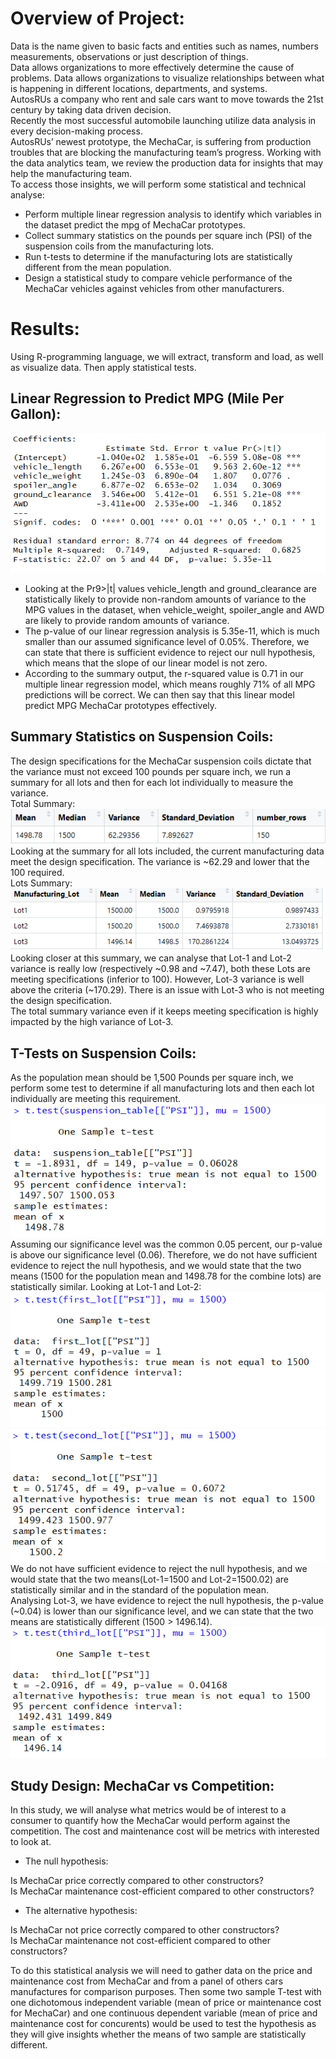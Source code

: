 # Overview of Project:

Data is the name given to basic facts and entities such as names, numbers measurements, observations or just description of things.<br>
Data allows organizations to more effectively determine the cause of problems. Data allows organizations to visualize relationships between what is happening in different locations, departments, and systems.<br>
AutosRUs a company who rent and sale cars want to move towards the 21st century by taking data driven decision.<br>
Recently the most successful automobile launching utilize data analysis in every decision-making process.<br>
AutosRUs’ newest prototype, the MechaCar, is suffering from production troubles that are blocking the manufacturing team’s progress. Working with the data analytics team, we review the production data for insights that may help the manufacturing team.
<br>
To  access those insights, we will perform some statistical and technical analyse:
- Perform multiple linear regression analysis to identify which variables in the dataset predict the mpg of MechaCar prototypes.
- Collect summary statistics on the pounds per square inch (PSI) of the suspension coils from the manufacturing lots.
- Run t-tests to determine if the manufacturing lots are statistically different from the mean population.
- Design a statistical study to compare vehicle performance of the MechaCar vehicles against vehicles from other manufacturers.

# Results:

Using R-programming language, we will extract, transform and load, as well as visualize data. Then apply statistical tests.

## Linear Regression to Predict MPG (Mile Per Gallon):

![](Resources/Linear_regression_summary.PNG)

- Looking at the Pr9>|t| values vehicle_length and ground_clearance are statistically likely to provide non-random amounts of variance to the MPG values in the dataset, when vehicle_weight, spoiler_angle and AWD are likely to provide random amounts of variance.
- The p-value of our linear regression analysis is 5.35e-11, which is much smaller than our assumed significance level of 0.05%. Therefore, we can state that there is sufficient evidence to reject our null hypothesis, which means that the slope of our linear model is not zero.
- According to the summary output, the r-squared value is 0.71 in our multiple linear regression model, which means roughly 71% of all MPG predictions will be correct. 
We can then say that this linear model predict MPG MechaCar prototypes effectively. 
  
## Summary Statistics on Suspension Coils:
The design specifications for the MechaCar suspension coils dictate that the variance must not exceed 100 pounds per square inch, we run a summary for all lots and then for each lot individually to measure the variance.
<br>
Total Summary:
<br>
![](Resources/total_summary.PNG)
<br>
Looking at the summary for all lots included, the current manufacturing data meet the design specification. The variance is ~62.29 and lower that the 100 required.
<br>
Lots Summary:
<br>
![](Resources/lot_summary.PNG)
<br>
Looking closer at this summary, we can analyse that Lot-1 and Lot-2 variance is really low (respectively ~0.98 and ~7.47), both these Lots are meeting specifications (inferior to 100). However, Lot-3 variance is well above the criteria (~170.29).
There is an issue with Lot-3 who is not meeting the design specification.<br>
The total summary variance even if it keeps meeting specification is highly impacted by the high variance of Lot-3.

## T-Tests on Suspension Coils:

As the population mean should be 1,500 Pounds per square inch, we perform some test to determine if all manufacturing lots and then each lot individually are meeting this requirement.
<br>
![](Resources/T_test_all_lots.PNG)
<br>
Assuming our significance level was the common 0.05 percent, our p-value is above our significance level (0.06). Therefore, we do not have sufficient evidence to reject the null hypothesis, and we would state that the two means (1500 for the population mean and 1498.78 for the combine lots) are statistically similar.
Looking at Lot-1 and Lot-2:
<br>
![](Resources/T_test_for_first_lot.PNG) ![](Resources/T_test_for_second_lot.PNG)
<br>
We do not have sufficient evidence to reject the null hypothesis, and we would state that the two means(Lot-1=1500 and Lot-2=1500.02) are statistically similar and in the standard of the population mean.
<br>
Analysing Lot-3, we have evidence to reject the null hypothesis, the p-value (~0.04) is lower than our significance level, and we can state that the two means are statistically different (1500 > 1496.14).
<br>
![](Resources/T_test_for_third_lot.PNG)


## Study Design: MechaCar vs Competition:

In this study, we will analyse what metrics would be of interest to a consumer to quantify how the MechaCar would perform against the competition.
The cost and maintenance cost will be metrics with interested to look at.
- The null hypothesis:

Is MechaCar price correctly compared to other constructors?
<br>
Is MechaCar maintenance cost-efficient compared to other constructors? 
<br>
- The alternative hypothesis:

Is MechaCar not price correctly compared to other constructors?
<br>
Is MechaCar maintenance not cost-efficient compared to other constructors? 
  
To do this statistical analysis we will need to gather data on the price and maintenance cost from MechaCar and from a panel of others cars manufactures for comparison purposes.
Then some two sample T-test with one dichotomous independent variable (mean of price or maintenance cost for MechaCar) and one continuous dependent variable (mean of price and maintenance cost for concurents) would be used to test the hypothesis as they will give insights whether the means of two sample are statistically different.


